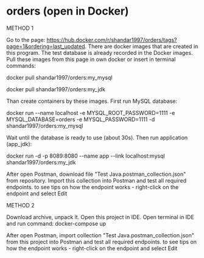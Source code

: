 # orders (open in Docker)

METHOD 1

Go to the page: https://hub.docker.com/r/shandar1997/orders/tags?page=1&ordering=last_updated. There are docker images that are created in this program. The test database is already recorded in the Docker images. Pull these images from this page in own docker or insert in terminal commands:

docker pull shandar1997/orders:my_mysql

docker pull shandar1997/orders:my_jdk

Than create containers by these images. First run MySQL database:

docker run --name localhost -e MYSQL_ROOT_PASSWORD=1111 -e MYSQL_DATABASE=orders -e MYSQL_PASSWORD=1111 -d shandar1997/orders:my_mysql

Wait until the database is ready to use (about 30s). Then run application (app_jdk):

docker run -d -p 8089:8080 --name app --link localhost:mysql  shandar1997/orders:my_jdk

After open Postman, download file "Test Java.postman_collection.json" from repository. Import this collection into Postman and test all required endpoints. to see tips on how the endpoint works - right-click on the endpoint and select Edit

METHOD 2

Download archive, unpack it. Open this project in IDE. Open terminal in IDE and run command: docker-compose up

After open Postman, import collection "Test Java.postman_collection.json" from this project into Postman and test all required endpoints. to see tips on how the endpoint works - right-click on the endpoint and select Edit
